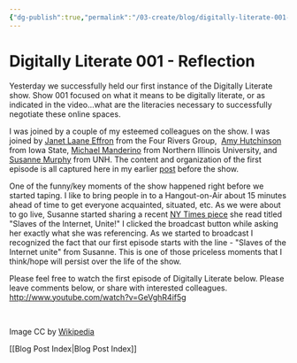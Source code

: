 ```yaml
---
{"dg-publish":true,"permalink":"/03-create/blog/digitally-literate-001-reflection/","title":"Digitally Literate 001 - Reflection","tags":["digitally-literate"]}
---
```


# Digitally Literate 001 - Reflection

Yesterday we successfully held our first instance of the Digitally Literate show. Show 001 focused on what it means to be digitally literate, or as indicated in the video...what are the literacies necessary to successfully negotiate these online spaces.

I was joined by a couple of my esteemed colleagues on the show. I was joined by [Janet Laane Effron](https://twitter.com/jleffron) from the Four Rivers Group,  [Amy Hutchinson](https://twitter.com/HutchisonAmy) from Iowa State, [Michael Manderino](https://twitter.com/mmanderino) from Northern Illinois University, and [Susanne Murphy](https://plus.google.com/111306362221999681612/posts) from UNH. The content and organization of the first episode is all captured here in my earlier [post](http://wiobyrne.com/digitally-literate-dl-001-the-internet-is-the-dominant-text/) before the show.

One of the funny/key moments of the show happened right before we started taping. I like to bring people in to a Hangout-on-Air about 15 minutes ahead of time to get everyone acquainted, situated, etc. As we were about to go live, Susanne started sharing a recent [NY Times piece](http://www.nytimes.com/2013-10-27/opinion/sunday/slaves-of-the-internet-unite.html?_r=0) she read titled "Slaves of the Internet, Unite!" I clicked the broadcast button while asking her exactly what she was referencing. As we started to broadcast I recognized the fact that our first episode starts with the line - "Slaves of the Internet unite" from Susanne. This is one of those priceless moments that I think/hope will persist over the life of the show.

Please feel free to watch the first episode of Digitally Literate below. Please leave comments below, or share with interested colleagues. http://www.youtube.com/watch?v=GeVghR4if5g

 

Image CC by [Wikipedia](http://en.wikipedia.org/wiki/File:Univac_bit_bucket.JPG)

[[Blog Post Index\|Blog Post Index]]